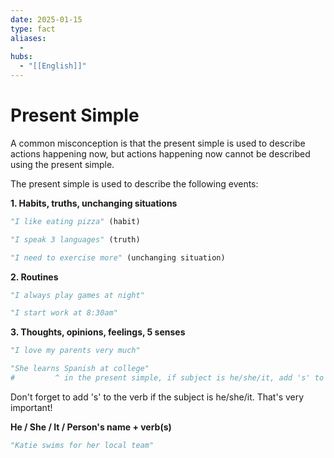 ```yaml
---
date: 2025-01-15
type: fact
aliases:
  -
hubs:
  - "[[English]]"
---
```


# Present Simple

A common misconception is that the present simple is used to describe actions happening now, but actions happening now cannot be described using the present simple.

The present simple is used to describe the following events:

**1. Habits, truths, unchanging situations**

```py
"I like eating pizza" (habit)

"I speak 3 languages" (truth)

"I need to exercise more" (unchanging situation)

```

**2. Routines**

```py
"I always play games at night"

"I start work at 8:30am"

```

**3. Thoughts, opinions, feelings, 5 senses**

```py
"I love my parents very much"

"She learns Spanish at college"
#         ^ in the present simple, if subject is he/she/it, add 's' to the verb

```

Don't forget to add 's' to the verb if the subject is he/she/it. That's very important!

**He / She / It / Person's name + verb(s)**

```py
"Katie swims for her local team"

```

